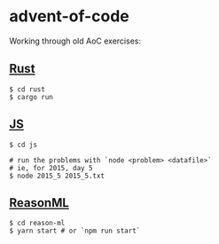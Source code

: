 # advent-of-code

Working through old AoC exercises:

## [Rust](./rust)

```
$ cd rust
$ cargo run
```

## [JS](./js)

```
$ cd js

# run the problems with `node <problem> <datafile>`
# ie, for 2015, day 5
$ node 2015_5 2015_5.txt
```

## [ReasonML](./reason-ml)

```
$ cd reason-ml
$ yarn start # or `npm run start`
```
